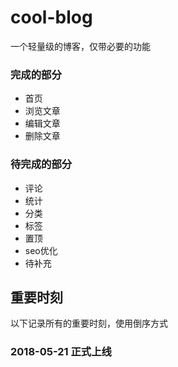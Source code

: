 # cool-blog
一个轻量级的博客，仅带必要的功能

### 完成的部分
+ 首页
+ 浏览文章
+ 编辑文章
+ 删除文章

### 待完成的部分
+ 评论
+ 统计
+ 分类
+ 标签
+ 置顶
+ seo优化
+ 待补充

## 重要时刻
以下记录所有的重要时刻，使用倒序方式
### 2018-05-21 正式上线